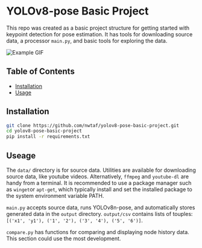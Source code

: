 # YOLOv8-pose Basic Project

This repo was created as a basic project structure for getting started with keypoint detection for pose estimation. It has tools for downloading source data, a processor `main.py`, and basic tools for exploring the data.

![Example GIF](./output/video/output1.gif)

## Table of Contents

- [Installation](#installation)
- [Usage](#usage)

## Installation

```bash
git clone https://github.com/nwtaf/yolov8-pose-basic-project.git
cd yolov8-pose-basic-project
pip install -r requirements.txt
```
## Useage
The `data/` directory is for source data. Utilities are available for downloading source data, like youtube videos. 
Alternatively, `ffmpeg` and `youtube-dl` are handy from a terminal. It is recommended to use a package manager such as `winget`or `apt-get`, which typically install and set the installed package to the system environment variable PATH.

`main.py` accepts source data, runs YOLOv8n-pose, and automatically stores generated data in the `output` directory. `output/csv` contains lists of touples: `[('x1', 'y1'), ('1', '2'), ('3', '4'), ('5', '6')]`. 

`compare.py` has functions for comparing and displaying node history data. This section could use the most development. 
